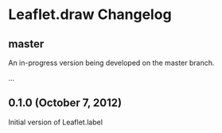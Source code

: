Leaflet.draw Changelog
======================

## master

An in-progress version being developed on the master branch.

...

## 0.1.0 (October 7, 2012)

Initial version of Leaflet.label